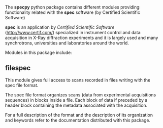 The **specpy** python package contains different modules providing functionality related 
with the **spec** software (by Certified Scientific Software)

**spec** is an application by *Certified Scientific Software* 
(http://www.certif.com/) specialized in instrument control and data 
acquisition in X-Ray diffraction experiments and it is largely used 
and many synchrotrons, universities and laboratories around the
world.

Modules in this package include:

filespec
-----------
This module gives full access to scans recorded in files writing with 
the spec file format.

The spec file format organizes scans (data from experimental acquisitions 
sequences) in blocks inside a file.  Each block of data if preceded by a 
header block containing the metadata associated with the acquisition.

For a full description of the format and the description of its organization 
and keywords refer to the documentation distributed with this package.

